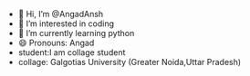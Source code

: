 - 👋 Hi, I’m @AngadAnsh
- 👀 I’m interested in coding
- 🌱 I’m currently learning python
- 😄 Pronouns: Angad
- student:I am collage student
- collage: Galgotias University (Greater Noida,Uttar Pradesh)

<!---
AngadAnsh/AngadAnsh is a ✨ special ✨ repository because its `README.md` (this file) appears on your GitHub profile.
You can click the Preview link to take a look at your changes.
--->
